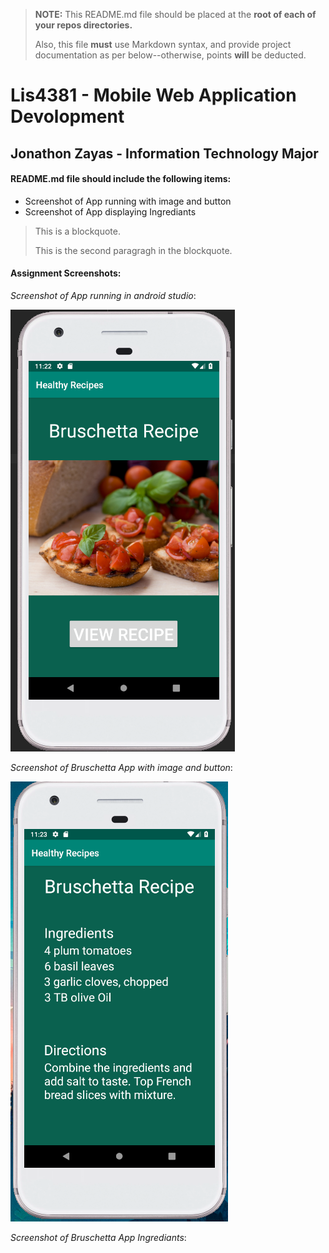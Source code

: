 > **NOTE:** This README.md file should be placed at the **root of each of your repos directories.**
>
>Also, this file **must** use Markdown syntax, and provide project documentation as per below--otherwise, points **will** be deducted.
>
# Lis4381 - Mobile Web Application Devolopment

## Jonathon Zayas - Information Technology Major

#### README.md file should include the following items:

+ Screenshot of App running with image and button
+ Screenshot of App displaying Ingrediants 

	
> This is a blockquote.
>
> This is the second paragragh in the blockquote.
>

	
#### Assignment Screenshots:

*Screenshot of App running in android studio*:

![Bruschetta Recipe Installation Screenshot](img/1.png)

*Screenshot of Bruschetta App with image and button*:

![JDK Installation Screenshot](img/2.png)

*Screenshot of Bruschetta App Ingrediants*:

